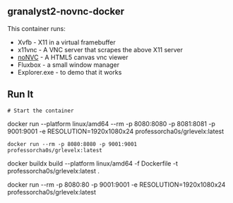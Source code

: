 ## granalyst2-novnc-docker

This container runs:

* Xvfb - X11 in a virtual framebuffer
* x11vnc - A VNC server that scrapes the above X11 server
* [noNVC](https://kanaka.github.io/noVNC/) - A HTML5 canvas vnc viewer
* Fluxbox - a small window manager
* Explorer.exe - to demo that it works

## Run It

    # Start the container
docker run --platform linux/amd64 --rm -p 8080:8080 -p 8081:8081 -p 9001:9001 -e RESOLUTION=1920x1080x24 professorcha0s/grlevelx:latest

    docker run --rm -p 8080:8080 -p 9001:9001 professorcha0s/grlevelx:latest

docker buildx build --platform linux/amd64 -f Dockerfile -t professorcha0s/grlevelx:latest . 

docker run --rm -p 8080:80 -p 9001:9001 -e RESOLUTION=1920x1080x24 professorcha0s/grlevelx:latest
